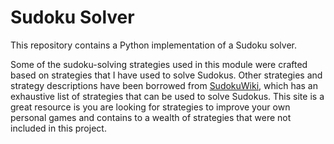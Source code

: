 # Sudoku Solver

This repository contains a Python implementation of a Sudoku solver.

Some of the sudoku-solving strategies used in this module were crafted based on
strategies that I have used to solve Sudokus. Other strategies and strategy
descriptions have been borrowed from [SudokuWiki](https://www.sudokuwiki.org/),
which has an exhaustive list of strategies that can be used to solve Sudokus.
This site is a great resource is you are looking for strategies to improve your
own personal games and contains to a wealth of strategies that were not included
in this project.
